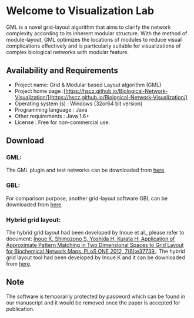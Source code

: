 # Welcome to Visualization Lab 
GML is a novel grid-layout algorithm that aims to clarify the network complexity according to its inherent modular structure. With the method of module-layout, GML optimizes the locations of modules to reduce visual complications effectively and is particularly suitable for visualizations of complex biological networks with modular feature.

## Availability and Requirements
- Project name: Grid & Modular based Layout algorithm (GML)
- Project home page :[https://hscz.github.io/Biological-Network-Visualization/](https://hscz.github.io/Biological-Network-Visualization/) 
- Operating system (s) : Windows (32or64 bit version)
- Programming language : Java
- Other requirements : Java 1.6+
- License : Free for non-commercial use.

## Download
### GML: 
The GML plugin and test networks can be downloaded from [here](https://drive.google.com/open?id=15nJWLW3hyQc95i8npV2TIwmNebzF9p3Q).

### GBL:
For comparison purpose, another grid-layout software GBL can be downloaded from [here](https://drive.google.com/open?id=1AUWerdSGgvTN8BMqI5oRbDnST3xRPtit). 

### Hybrid grid layout:
The hybrid grid layout had been developed by Inoue et al., please refer to document:
[Inoue K, Shimozono S, Yoshida H, Kurata H: Application of Approximate Pattern Matching in Two Dimensional Spaces to Grid Layout for Biochemical Network Maps. PLoS ONE 2012, 7(6):e37739.](http://journals.plos.org/plosone/article?id=10.1371/journal.pone.0037739).
The hybrid grid layout tool had been developed by Inoue K and it can be downloaded from [here](https://drive.google.com/open?id=1iqeP3SVir3vf_ItFpC_UNaCMMROkf-tW). 

## Note 
The software is temporarily protected by password which can be found in our manuscript and it would be removed once the paper is accepted for publication.
